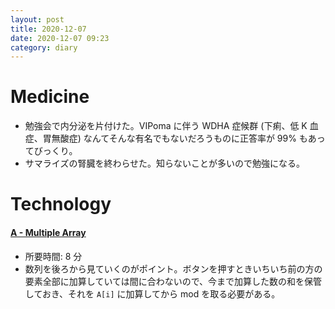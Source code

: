 ```yaml
---
layout: post
title: 2020-12-07
date: 2020-12-07 09:23
category: diary
---
```


# Medicine
- 勉強会で内分泌を片付けた。VIPoma に伴う WDHA 症候群 (下痢、低 K 血症、胃無酸症) なんてそんな有名でもないだろうものに正答率が 99% もあってびっくり。
- サマライズの腎臓を終わらせた。知らないことが多いので勉強になる。

# Technology

#### [A - Multiple Array](https://atcoder.jp/contests/agc009/tasks/agc009_a)
- 所要時間: 8 分
- 数列を後ろから見ていくのがポイント。ボタンを押すときいちいち前の方の要素全部に加算していては間に合わないので、今まで加算した数の和を保管しておき、それを `A[i]` に加算してから mod を取る必要がある。